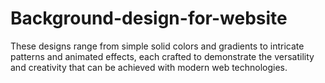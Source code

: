 # Background-design-for-website
 These designs range from simple solid colors and gradients to intricate patterns and animated effects, each crafted to demonstrate the versatility and creativity that can be achieved with modern web technologies.
